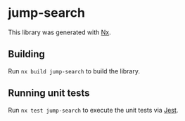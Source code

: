 # jump-search

This library was generated with [Nx](https://nx.dev).

## Building

Run `nx build jump-search` to build the library.

## Running unit tests

Run `nx test jump-search` to execute the unit tests via [Jest](https://jestjs.io).

